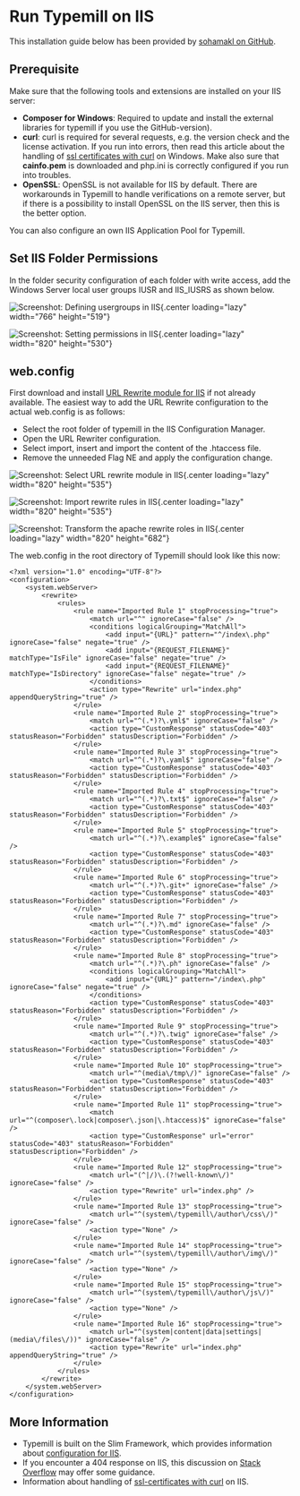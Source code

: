 #  Run Typemill on IIS

This installation guide below has been provided by [sohamakl on GitHub](https://github.com/typemill/typemill/discussions/518).

## Prerequisite

Make sure that the following tools and extensions are installed on your IIS server:

* **Composer for Windows**: Required to update and install the external libraries for typemill if you use the GitHub-version). 
* **curl**: curl is required for several requests, e.g. the version check and the license activation.  If you run into errors, then read this article about the handling of [ssl certificates with curl](https://php.watch/articles/php-curl-windows-cainfo-fix) on Windows. Make also sure that **cainfo.pem** is downloaded and php.ini is correctly configured if you run into troubles. 
* **OpenSSL**: OpenSSL is not available for IIS by default. There are workarounds in Typemill to handle verifications on a remote server, but if there is a possibility to install OpenSSL on the IIS server, then this is the better option.

You can also configure an own IIS Application Pool for Typemill.

## Set IIS Folder Permissions

In the folder security configuration of each folder with write access, add the Windows Server local user groups IUSR and IIS_IUSRS as shown below.

![Screenshot: Defining usergroups in IIS](media/live/iis-permissions.webp){.center loading="lazy" width="766" height="519"}

![Screenshot: Setting permissions in IIS](media/live/iis-permissions-2.webp){.center loading="lazy" width="820" height="530"}

## web.config

First download and install [URL Rewrite module for IIS](https://www.iis.net/downloads/microsoft/url-rewrite) if not already available. The easiest way to add the URL Rewrite configuration to the actual web.config is as follows:

* Select the root folder of typemill in the IIS Configuration Manager.
* Open the URL Rewriter configuration.
* Select import, insert and import the content of the .htaccess file.
* Remove the unneeded Flag NE and apply the configuration change.

![Screenshot: Select URL rewrite module in IIS](media/live/iis-rewrite-rule-1.webp){.center loading="lazy" width="820" height="535"}

![Screenshot: Import rewrite rules in IIS](media/live/iis-rewrite-rule-2.webp){.center loading="lazy" width="820" height="535"}

![Screenshot: Transform the apache rewrite roles in IIS](media/live/iis-rewrite-rule-3.webp){.center loading="lazy" width="820" height="682"}

The web.config in the root directory of Typemill should look like this now:

```
<?xml version="1.0" encoding="UTF-8"?>
<configuration>
    <system.webServer>
        <rewrite>
            <rules>
                <rule name="Imported Rule 1" stopProcessing="true">
                    <match url="^" ignoreCase="false" />
                    <conditions logicalGrouping="MatchAll">
                        <add input="{URL}" pattern="^/index\.php" ignoreCase="false" negate="true" />
                        <add input="{REQUEST_FILENAME}" matchType="IsFile" ignoreCase="false" negate="true" />
                        <add input="{REQUEST_FILENAME}" matchType="IsDirectory" ignoreCase="false" negate="true" />
                    </conditions>
                    <action type="Rewrite" url="index.php" appendQueryString="true" />
                </rule>
                <rule name="Imported Rule 2" stopProcessing="true">
                    <match url="^(.*)?\.yml$" ignoreCase="false" />
                    <action type="CustomResponse" statusCode="403" statusReason="Forbidden" statusDescription="Forbidden" />
                </rule>
                <rule name="Imported Rule 3" stopProcessing="true">
                    <match url="^(.*)?\.yaml$" ignoreCase="false" />
                    <action type="CustomResponse" statusCode="403" statusReason="Forbidden" statusDescription="Forbidden" />
                </rule>
                <rule name="Imported Rule 4" stopProcessing="true">
                    <match url="^(.*)?\.txt$" ignoreCase="false" />
                    <action type="CustomResponse" statusCode="403" statusReason="Forbidden" statusDescription="Forbidden" />
                </rule>
                <rule name="Imported Rule 5" stopProcessing="true">
                    <match url="^(.*)?\.example$" ignoreCase="false" />
                    <action type="CustomResponse" statusCode="403" statusReason="Forbidden" statusDescription="Forbidden" />
                </rule>
                <rule name="Imported Rule 6" stopProcessing="true">
                    <match url="^(.*)?\.git+" ignoreCase="false" />
                    <action type="CustomResponse" statusCode="403" statusReason="Forbidden" statusDescription="Forbidden" />
                </rule>
                <rule name="Imported Rule 7" stopProcessing="true">
                    <match url="^(.*)?\.md" ignoreCase="false" />
                    <action type="CustomResponse" statusCode="403" statusReason="Forbidden" statusDescription="Forbidden" />
                </rule>
                <rule name="Imported Rule 8" stopProcessing="true">
                    <match url="^(.*)?\.ph" ignoreCase="false" />
                    <conditions logicalGrouping="MatchAll">
                        <add input="{URL}" pattern="/index\.php" ignoreCase="false" negate="true" />
                    </conditions>
                    <action type="CustomResponse" statusCode="403" statusReason="Forbidden" statusDescription="Forbidden" />
                </rule>
                <rule name="Imported Rule 9" stopProcessing="true">
                    <match url="^(.*)?\.twig" ignoreCase="false" />
                    <action type="CustomResponse" statusCode="403" statusReason="Forbidden" statusDescription="Forbidden" />
                </rule>
                <rule name="Imported Rule 10" stopProcessing="true">
                    <match url="^(media\/tmp\/)" ignoreCase="false" />
                    <action type="CustomResponse" statusCode="403" statusReason="Forbidden" statusDescription="Forbidden" />
                </rule>
                <rule name="Imported Rule 11" stopProcessing="true">
                    <match url="^(composer\.lock|composer\.json|\.htaccess)$" ignoreCase="false" />
                    <action type="CustomResponse" url="error" statusCode="403" statusReason="Forbidden" statusDescription="Forbidden" />
                </rule>
                <rule name="Imported Rule 12" stopProcessing="true">
                    <match url="(^|/)\.(?!well-known\/)" ignoreCase="false" />
                    <action type="Rewrite" url="index.php" />
                </rule>
                <rule name="Imported Rule 13" stopProcessing="true">
                    <match url="^(system\/typemill\/author\/css\/)" ignoreCase="false" />
                    <action type="None" />
                </rule>
                <rule name="Imported Rule 14" stopProcessing="true">
                    <match url="^(system\/typemill\/author\/img\/)" ignoreCase="false" />
                    <action type="None" />
                </rule>
                <rule name="Imported Rule 15" stopProcessing="true">
                    <match url="^(system\/typemill\/author\/js\/)" ignoreCase="false" />
                    <action type="None" />
                </rule>
                <rule name="Imported Rule 16" stopProcessing="true">
                    <match url="^(system|content|data|settings|(media\/files\/))" ignoreCase="false" />
                    <action type="Rewrite" url="index.php" appendQueryString="true" />
                </rule>
            </rules>
        </rewrite>
    </system.webServer>
</configuration>
```

## More Information

* Typemill is built on the Slim Framework, which provides information about [configuration for IIS](https://www.slimframework.com/docs/v3/start/web-servers.html#iis).
* If you encounter a 404 response on IIS, this discussion on [Stack Overflow](https://stackoverflow.com/questions/13902696/getting-404-errors-using-slim-php-on-iis7) may offer some guidance.
* Information about handling of [ssl-certificates with curl](https://php.watch/articles/php-curl-windows-cainfo-fix) on IIS.


